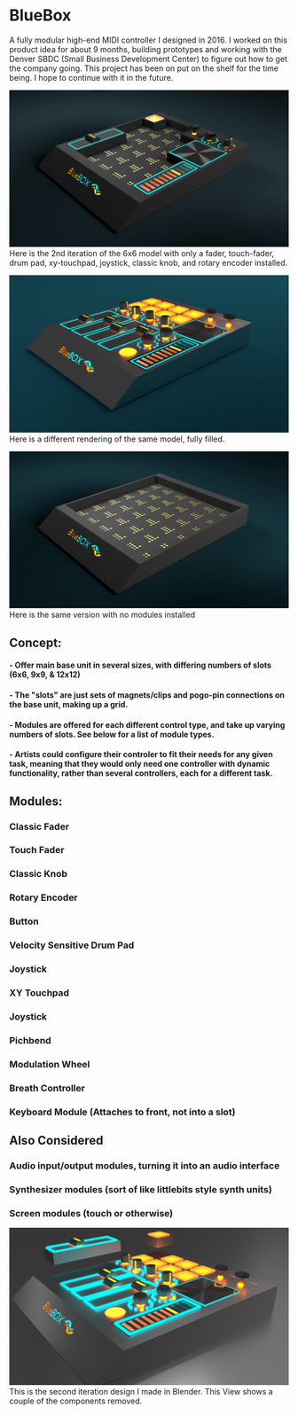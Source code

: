 # BlueBox
A fully modular high-end MIDI controller I designed in 2016. I worked on this product idea for about 9 months, building prototypes and working with the Denver SBDC (Small Business Development Center) to figure out how to get the company going. This project has been on put on the shelf for the time being. I hope to continue with it in the future.

![Partially filled controller](BlueBox_2.11(6x6_partial_fill).png)
Here is the 2nd iteration of the 6x6 model with only a fader, touch-fader, drum pad, xy-touchpad, joystick, classic knob, and rotary encoder installed.

![Modules Out View](BlueBox_2.11(6x6).png)
Here is a different rendering of the same model, fully filled.

![Modules Out View](BlueBox_2.11(6x6_empty).png)
Here is the same version with no modules installed


## Concept:
#### - Offer main base unit in several sizes, with differing numbers of slots (6x6, 9x9, & 12x12)
#### - The "slots" are just sets of magnets/clips and pogo-pin connections on the base unit, making up a grid.
#### - Modules are offered for each different control type, and take up varying numbers of slots. See below for a list of module types.
#### - Artists could configure their controler to fit their needs for any given task, meaning that they would only need one controller with dynamic functionality, rather than several controllers, each for a different task.

## Modules:
### Classic Fader
### Touch Fader
### Classic Knob
### Rotary Encoder
### Button
### Velocity Sensitive Drum Pad
### Joystick
### XY Touchpad
### Joystick
### Pichbend
### Modulation Wheel
### Breath Controller
### Keyboard Module (Attaches to front, not into a slot)

## Also Considered
### Audio input/output modules, turning it into an audio interface
### Synthesizer modules (sort of like littlebits style synth units)
### Screen modules (touch or otherwise)


![Modules Out View](BlueBox_Modules_Out1.png)
This is the second iteration design I made in Blender. This View shows a couple of the components removed.
